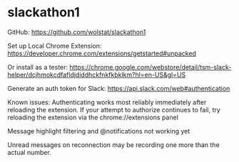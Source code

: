 # slackathon1

GitHub:
https://github.com/wolstat/slackathon1

Set up Local Chrome Extension:
https://developer.chrome.com/extensions/getstarted#unpacked

Or install as a tester:
https://chrome.google.com/webstore/detail/tsm-slack-helper/dcjhmokcdfafldjdiddhckfnkfkbklkm?hl=en-US&gl=US

Generate an auth token for Slack:
https://api.slack.com/web#authentication


Known issues:
Authenticating works most reliably immediately after reloading the extension. If your attempt to authorize continues to fail, try reloading the extension via the chrome://extensions panel

Message highlight filtering and @notifications not working yet

Unread messages on reconnection may be recording one more than the actual number.